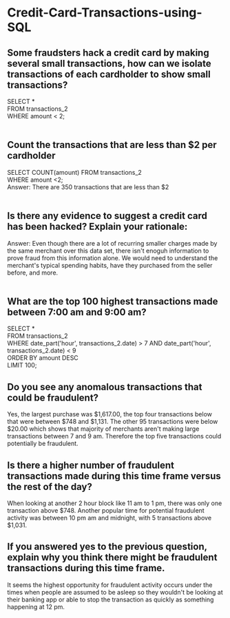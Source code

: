 # Credit-Card-Transactions-using-SQL

## Some fraudsters hack a credit card by making several small transactions, how can we isolate transactions of each cardholder to show small transactions?<br />
SELECT *<br />
FROM transactions_2<br />
WHERE amount < 2;<br />
<br />
## Count the transactions that are less than $2 per cardholder<br />
SELECT COUNT(amount) FROM transactions_2<br />
WHERE amount <2;<br />
Answer: There are 350 transactions that are less than $2<br />
<br />
## Is there any evidence to suggest a credit card has been hacked? Explain your rationale:<br />
Answer: Even though there are a lot of recurring smaller charges made by the same merchant over this data set, there isn't enoguh information to prove fraud from this information alone. We would need to understand the merchant's typical spending habits, have they purchased from the seller before, and more.<br /><br />

## What are the top 100 highest transactions made between 7:00 am and 9:00 am? <br />
SELECT * <br />
FROM transactions_2<br />
WHERE date_part('hour', transactions_2.date) > 7 AND date_part('hour', transactions_2.date) < 9<br />
ORDER BY amount DESC<br />
LIMIT 100;<br />

## Do you see any anomalous transactions that could be fraudulent? <br />
Yes, the largest purchase was $1,617.00, the top four transactions below that were between $748 and $1,131. The other 95 transactions were below $20.00 which shows that majority of merchants aren't making large transactions between 7 and 9 am. Therefore the top five transactions could potentially be fraudulent. 

## Is there a higher number of fraudulent transactions made during this time frame versus the rest of the day?<br />
When looking at another 2 hour block like 11 am to 1 pm, there was only one transaction above $748.
Another popular time for potential fraudulent activity was between 10 pm am and midnight, with 5 transactions above $1,031.

## If you answered yes to the previous question, explain why you think there might be fraudulent transactions during this time frame.<br />
It seems the highest opportunity for fraudulent activity occurs under the times when people are assumed to be asleep so they wouldn't be looking at their banking app or able to stop the transaction as quickly as something happening at 12 pm.

